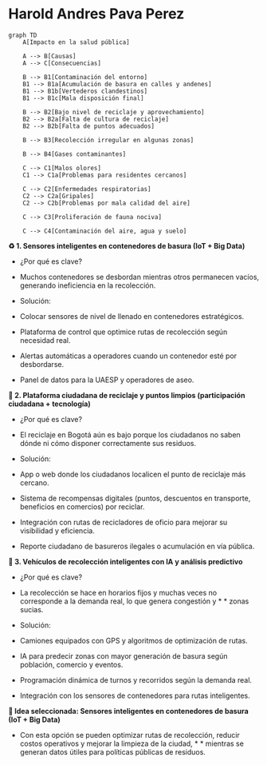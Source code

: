 # Harold Andres Pava Perez
```mermaid
graph TD
    A[Impacto en la salud pública]

    A --> B[Causas]
    A --> C[Consecuencias]

    B --> B1[Contaminación del entorno]
    B1 --> B1a[Acumulación de basura en calles y andenes]
    B1 --> B1b[Vertederos clandestinos]
    B1 --> B1c[Mala disposición final]

    B --> B2[Bajo nivel de reciclaje y aprovechamiento]
    B2 --> B2a[Falta de cultura de reciclaje]
    B2 --> B2b[Falta de puntos adecuados]

    B --> B3[Recolección irregular en algunas zonas]

    B --> B4[Gases contaminantes]

    C --> C1[Malos olores]
    C1 --> C1a[Problemas para residentes cercanos]

    C --> C2[Enfermedades respiratorias]
    C2 --> C2a[Gripales]
    C2 --> C2b[Problemas por mala calidad del aire]

    C --> C3[Proliferación de fauna nociva]

    C --> C4[Contaminación del aire, agua y suelo]
```
**♻️ 1. Sensores inteligentes en contenedores de basura (IoT + Big Data)**

* ¿Por qué es clave?
* Muchos contenedores se desbordan mientras otros permanecen vacíos, generando ineficiencia en la recolección.

* Solución:

 * Colocar sensores de nivel de llenado en contenedores estratégicos.

* Plataforma de control que optimice rutas de recolección según necesidad real.

* Alertas automáticas a operadores cuando un contenedor esté por desbordarse.

* Panel de datos para la UAESP y operadores de aseo.

**📱 2. Plataforma ciudadana de reciclaje y puntos limpios (participación ciudadana + tecnología)**

* ¿Por qué es clave?
* El reciclaje en Bogotá aún es bajo porque los ciudadanos no saben dónde ni cómo disponer correctamente sus residuos.

* Solución:

* App o web donde los ciudadanos localicen el punto de reciclaje más cercano.

* Sistema de recompensas digitales (puntos, descuentos en transporte, beneficios en comercios) por reciclar.

* Integración con rutas de recicladores de oficio para mejorar su visibilidad y eficiencia.

* Reporte ciudadano de basureros ilegales o acumulación en vía pública.

**🚛 3. Vehículos de recolección inteligentes con IA y análisis predictivo**

* ¿Por qué es clave?
* La recolección se hace en horarios fijos y muchas veces no corresponde a la demanda real, lo que genera congestión y * * zonas sucias.

* Solución:

* Camiones equipados con GPS y algoritmos de optimización de rutas.

* IA para predecir zonas con mayor generación de basura según población, comercio y eventos.

* Programación dinámica de turnos y recorridos según la demanda real.

* Integración con los sensores de contenedores para rutas inteligentes.

**🧩 Idea seleccionada: Sensores inteligentes en contenedores de basura (IoT + Big Data)**

* Con esta opción se pueden optimizar rutas de recolección, reducir costos operativos y mejorar la limpieza de la ciudad, * * mientras se generan datos útiles para políticas públicas de residuos.
